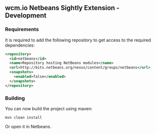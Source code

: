 ## wcm.io Netbeans Sightly Extension - Development

### Requirements

It is required to add the following repository to get access to the required dependencies:
```xml
<repository>
  <id>netbeans</id>
  <name>Repository hosting NetBeans modules</name>
  <url>http://bits.netbeans.org/nexus/content/groups/netbeans</url>
  <snapshots>
    <enabled>false</enabled>
  </snapshots>
</repository>
```

### Building

You can now build the project using maven:

```
mvn clean install
```

Or open it in Netbeans.

